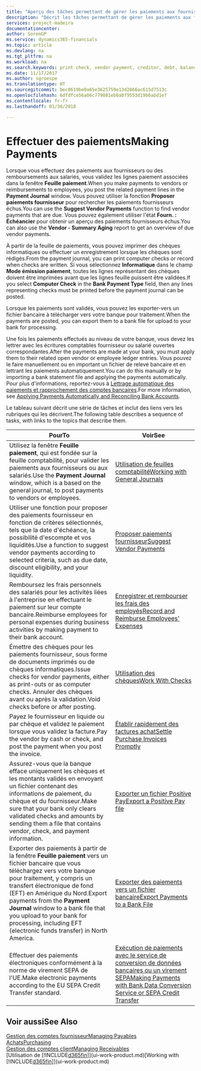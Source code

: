 ```yaml
---
title: "Aperçu des tâches permettant de gérer les paiements aux fournisseurs| Microsoft Docs"
description: "Décrit les tâches permettant de gérer les paiements aux fournisseurs ou aux créditeurs, y compris la validation de lignes paiement et d'obtenir un aperçu du solde échu."
services: project-madeira
documentationcenter: 
author: SorenGP
ms.service: dynamics365-financials
ms.topic: article
ms.devlang: na
ms.tgt_pltfrm: na
ms.workload: na
ms.search.keywords: print check, vendor payment, creditor, debt, balance due, AP
ms.date: 11/17/2017
ms.author: sgroespe
ms.translationtype: HT
ms.sourcegitcommit: bec0619be0a65e3625759e13d2866ac615d7513c
ms.openlocfilehash: 6dfdfce56a06c779881eb0a0f9553d19b6abd1ef
ms.contentlocale: fr-fr
ms.lasthandoff: 01/30/2018

---
```

# <a name="making-payments"></a><span data-ttu-id="843e3-103">Effectuer des paiements</span><span class="sxs-lookup"><span data-stu-id="843e3-103">Making Payments</span></span>
<span data-ttu-id="843e3-104">Lorsque vous effectuez des paiements aux fournisseurs ou des remboursements aux salariés, vous validez les lignes paiement associées dans la fenêtre **Feuille paiement**.</span><span class="sxs-lookup"><span data-stu-id="843e3-104">When you make payments to vendors or reimbursements to employees, you post the related payment lines in the **Payment Journal** window.</span></span> <span data-ttu-id="843e3-105">Vous pouvez utiliser la fonction **Proposer paiements fournisseur** pour rechercher les paiements fournisseurs échus.</span><span class="sxs-lookup"><span data-stu-id="843e3-105">You can use the **Suggest Vendor Payments** function to find vendor payments that are due.</span></span> <span data-ttu-id="843e3-106">Vous pouvez également utiliser l'état **Fourn. : Échéancier** pour obtenir un aperçu des paiements fournisseurs échus.</span><span class="sxs-lookup"><span data-stu-id="843e3-106">You can also use the **Vendor - Summary Aging** report to get an overview of due vendor payments.</span></span>

<span data-ttu-id="843e3-107">À partir de la feuille de paiements, vous pouvez imprimer des chèques informatiques ou effectuer un enregistrement lorsque les chèques sont rédigés.</span><span class="sxs-lookup"><span data-stu-id="843e3-107">From the payment journal, you can print computer checks or record when checks are written.</span></span> <span data-ttu-id="843e3-108">Si vous sélectionnez **Informatique** dans le champ **Mode émission paiement**, toutes les lignes représentant des chèques doivent être imprimées avant que les lignes feuille puissent être validées.</span><span class="sxs-lookup"><span data-stu-id="843e3-108">If you select **Computer Check** in the **Bank Payment Type** field, then any lines representing checks must be printed before the payment journal can be posted.</span></span>

<span data-ttu-id="843e3-109">Lorsque les paiements sont validés, vous pouvez les exporter-vers un fichier bancaire à télécharger vers votre banque pour traitement.</span><span class="sxs-lookup"><span data-stu-id="843e3-109">When the payments are posted, you can export them to a bank file for upload to your bank for processing.</span></span>

<span data-ttu-id="843e3-110">Une fois les paiements effectués au niveau de votre banque, vous devez les lettrer avec les écritures comptables fournisseur ou salarié ouvertes correspondantes.</span><span class="sxs-lookup"><span data-stu-id="843e3-110">After the payments are made at your bank, you must apply them to their related open vendor or employee ledger entries.</span></span> <span data-ttu-id="843e3-111">Vous pouvez le faire manuellement ou en important un fichier de relevé bancaire et en lettrant les paiements automatiquement.</span><span class="sxs-lookup"><span data-stu-id="843e3-111">You can do this manually or by importing a bank statement file and applying the payments automatically.</span></span> <span data-ttu-id="843e3-112">Pour plus d'informations, reportez-vous à [Lettrage automatique des paiements et rapprochement des comptes bancaires](receivables-apply-payments-auto-reconcile-bank-accounts.md).</span><span class="sxs-lookup"><span data-stu-id="843e3-112">For more information, see [Applying Payments Automatically and Reconciling Bank Accounts](receivables-apply-payments-auto-reconcile-bank-accounts.md).</span></span>

<span data-ttu-id="843e3-113">Le tableau suivant décrit une série de tâches et inclut des liens vers les rubriques qui les décrivent.</span><span class="sxs-lookup"><span data-stu-id="843e3-113">The following table describes a sequence of tasks, with links to the topics that describe them.</span></span>

| <span data-ttu-id="843e3-114">Pour</span><span class="sxs-lookup"><span data-stu-id="843e3-114">To</span></span> | <span data-ttu-id="843e3-115">Voir</span><span class="sxs-lookup"><span data-stu-id="843e3-115">See</span></span> |
| --- | --- |
|<span data-ttu-id="843e3-116">Utilisez la fenêtre **Feuille paiement**, qui est fondée sur la feuille comptabilité, pour valider les paiements aux fournisseurs ou aux salariés.</span><span class="sxs-lookup"><span data-stu-id="843e3-116">Use the **Payment Journal** window, which is a based on the general journal, to post payments to vendors or employees.</span></span>|[<span data-ttu-id="843e3-117">Utilisation de feuilles comptabilité</span><span class="sxs-lookup"><span data-stu-id="843e3-117">Working with General Journals</span></span>](ui-work-general-journals.md)|
| <span data-ttu-id="843e3-118">Utiliser une fonction pour proposer des paiements fournisseur en fonction de critères sélectionnés, tels que la date d'échéance, la possibilité d'escompte et vos liquidités.</span><span class="sxs-lookup"><span data-stu-id="843e3-118">Use a function to suggest vendor payments according to selected criteria, such as due date, discount eligibility, and your liquidity.</span></span> |[<span data-ttu-id="843e3-119">Proposer paiements fournisseur</span><span class="sxs-lookup"><span data-stu-id="843e3-119">Suggest Vendor Payments</span></span>](payables-how-suggest-vendor-payments.md) |
|<span data-ttu-id="843e3-120">Remboursez les frais personnels des salariés pour les activités liées à l'entreprise en effectuant le paiement sur leur compte bancaire.</span><span class="sxs-lookup"><span data-stu-id="843e3-120">Reimburse employees for personal expenses during business activities by making payment to their bank account.</span></span>|[<span data-ttu-id="843e3-121">Enregistrer et rembourser les frais des employés</span><span class="sxs-lookup"><span data-stu-id="843e3-121">Record and Reimburse Employees' Expenses</span></span>](finance-how-record-reimburse-employee-expenses.md)|
| <span data-ttu-id="843e3-122">Émettre des chèques pour les paiements fournisseur, sous forme de documents imprimés ou de chèques informatiques.</span><span class="sxs-lookup"><span data-stu-id="843e3-122">Issue checks for vendor payments, either as print-outs or as computer checks.</span></span> <span data-ttu-id="843e3-123">Annuler des chèques avant ou après la validation.</span><span class="sxs-lookup"><span data-stu-id="843e3-123">Void checks before or after posting.</span></span> |[<span data-ttu-id="843e3-124">Utilisation des chèques</span><span class="sxs-lookup"><span data-stu-id="843e3-124">Work With Checks</span></span>](payables-how-work-checks.md) |
| <span data-ttu-id="843e3-125">Payez le fournisseur en liquide ou par chèque et validez le paiement lorsque vous validez la facture.</span><span class="sxs-lookup"><span data-stu-id="843e3-125">Pay the vendor by cash or check, and post the payment when you post the invoice.</span></span> |[<span data-ttu-id="843e3-126">Établir rapidement des factures achat</span><span class="sxs-lookup"><span data-stu-id="843e3-126">Settle Purchase Invoices Promptly</span></span>](finance-how-to-settle-purchase-invoices-promptly.md) |
| <span data-ttu-id="843e3-127">Assurez-vous que la banque efface uniquement les chèques et les montants validés en envoyant un fichier contenant des informations de paiement, du chèque et du fournisseur.</span><span class="sxs-lookup"><span data-stu-id="843e3-127">Make sure that your bank only clears validated checks and amounts by sending them a file that contains vendor, check, and payment information.</span></span> |[<span data-ttu-id="843e3-128">Exporter un fichier Positive Pay</span><span class="sxs-lookup"><span data-stu-id="843e3-128">Export a Positive Pay file</span></span>](finance-how-positive-pay.md) |
|<span data-ttu-id="843e3-129">Exporter des paiements à partir de la fenêtre **Feuille paiement** vers un fichier bancaire que vous téléchargez vers votre banque pour traitement, y compris un transfert électronique de fond (EFT) en Amérique du Nord.</span><span class="sxs-lookup"><span data-stu-id="843e3-129">Export payments from the **Payment Journal** window to a bank file that you upload to your bank for processing, including EFT (electronic funds transfer) in North America.</span></span> |[<span data-ttu-id="843e3-130">Exporter des paiements vers un fichier bancaire</span><span class="sxs-lookup"><span data-stu-id="843e3-130">Export Payments to a Bank File</span></span>](payables-how-export-payments-bank-file.md)|
|<span data-ttu-id="843e3-131">Effectuer des paiements électroniques conformément à la norme de virement SEPA de l'UE.</span><span class="sxs-lookup"><span data-stu-id="843e3-131">Make electronic payments according to the EU SEPA Credit Transfer standard.</span></span>|[<span data-ttu-id="843e3-132">Exécution de paiements avec le service de conversion de données bancaires ou un virement SEPA</span><span class="sxs-lookup"><span data-stu-id="843e3-132">Making Payments with Bank Data Conversion Service or SEPA Credit Transfer</span></span>](finance-make-payments-with-bank-data-conversion-service-or-sepa-credit-transfer.md)|    

## <a name="see-also"></a><span data-ttu-id="843e3-133">Voir aussi</span><span class="sxs-lookup"><span data-stu-id="843e3-133">See Also</span></span>
[<span data-ttu-id="843e3-134">Gestion des comptes fournisseur</span><span class="sxs-lookup"><span data-stu-id="843e3-134">Managing Payables</span></span>](payables-manage-payables.md)  
[<span data-ttu-id="843e3-135">Achats</span><span class="sxs-lookup"><span data-stu-id="843e3-135">Purchasing</span></span>](purchasing-manage-purchasing.md)  
[<span data-ttu-id="843e3-136">Gestion des comptes client</span><span class="sxs-lookup"><span data-stu-id="843e3-136">Managing Receivables</span></span>](receivables-manage-receivables.md)  
<span data-ttu-id="843e3-137">[Utilisation de [!INCLUDE[d365fin](includes/d365fin_md.md)]](ui-work-product.md)</span><span class="sxs-lookup"><span data-stu-id="843e3-137">[Working with [!INCLUDE[d365fin](includes/d365fin_md.md)]](ui-work-product.md)</span></span>  

